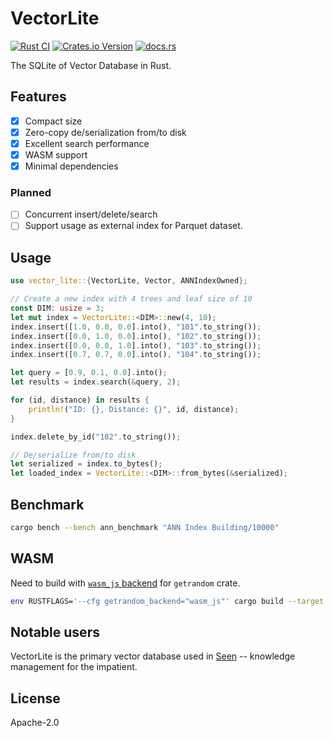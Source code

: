 # VectorLite
[![Rust CI](https://github.com/XiangpengHao/vector-lite/actions/workflows/ci.yml/badge.svg)](https://github.com/XiangpengHao/vector-lite/actions/workflows/ci.yml)
[![Crates.io Version](https://img.shields.io/crates/v/vector-lite)](https://crates.io/crates/vector-lite)
[![docs.rs](https://img.shields.io/docsrs/vector-lite)](https://docs.rs/vector-lite/latest/vector_lite/)

The SQLite of Vector Database in Rust.

## Features
- [x] Compact size
- [x] Zero-copy de/serialization from/to disk 
- [x] Excellent search performance
- [x] WASM support
- [x] Minimal dependencies

### Planned
- [ ] Concurrent insert/delete/search
- [ ] Support usage as external index for Parquet dataset.

## Usage 
```rust
use vector_lite::{VectorLite, Vector, ANNIndexOwned};

// Create a new index with 4 trees and leaf size of 10
const DIM: usize = 3;
let mut index = VectorLite::<DIM>::new(4, 10);
index.insert([1.0, 0.0, 0.0].into(), "101".to_string());
index.insert([0.0, 1.0, 0.0].into(), "102".to_string());
index.insert([0.0, 0.0, 1.0].into(), "103".to_string());
index.insert([0.7, 0.7, 0.0].into(), "104".to_string());

let query = [0.9, 0.1, 0.0].into();
let results = index.search(&query, 2);

for (id, distance) in results {
    println!("ID: {}, Distance: {}", id, distance);
}

index.delete_by_id("102".to_string());

// De/serialize from/to disk
let serialized = index.to_bytes();
let loaded_index = VectorLite::<DIM>::from_bytes(&serialized);
```

## Benchmark

```bash
cargo bench --bench ann_benchmark "ANN Index Building/10000"
```

## WASM

Need to build with [`wasm_js` backend](https://docs.rs/getrandom/latest/getrandom/#webassembly-support) for `getrandom` crate.
```bash
env RUSTFLAGS='--cfg getrandom_backend="wasm_js"' cargo build --target wasm32-unknown-unknown
```

## Notable users
VectorLite is the primary vector database used in [Seen](https://github.com/XiangpengHao/seen) -- knowledge management for the impatient. 

## License
Apache-2.0
